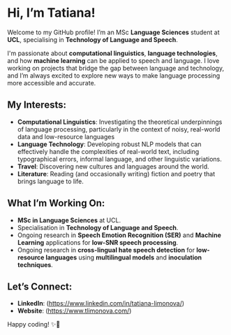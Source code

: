 # Hi, I’m Tatiana! 

Welcome to my GitHub profile! I’m an MSc **Language Sciences** student at **UCL**, specialising in **Technology of Language and Speech**. 

I'm passionate about **computational linguistics**, **language technologies**, and how **machine learning** can be applied to speech and language. I love working on projects that bridge the gap between language and technology, and I’m always excited to explore new ways to make language processing more accessible and accurate. 

## My Interests:
- **Computational Linguistics**: Investigating the theoretical underpinnings of language processing, particularly in the context of noisy, real-world data and low-resource languages
- **Language Technology**: Developing robust NLP models that can effectively handle the complexities of real-world text, including typographical errors, informal language, and other linguistic variations.
- **Travel**: Discovering new cultures and languages around the world.
- **Literature**: Reading (and occasionally writing) fiction and poetry that brings language to life.

## What I’m Working On:
- **MSc in Language Sciences** at UCL.
- Specialisation in **Technology of Language and Speech**.
- Ongoing research in **Speech Emotion Recognition (SER)** and **Machine Learning** applications for **low-SNR speech processing**.
- Ongoing research in **cross-lingual hate speech detection** for **low-resource languages** using **multilingual models** and **inoculation techniques**.

## Let’s Connect:
- **LinkedIn**: (https://www.linkedin.com/in/tatiana-limonova/)
- **Website**: (https://www.tlimonova.com/)

Happy coding! ✨🐇

<!---
kanincityy/kanincityy is a ✨ special ✨ repository because its `README.md` (this file) appears on your GitHub profile.
You can click the Preview link to take a look at your changes.
--->
